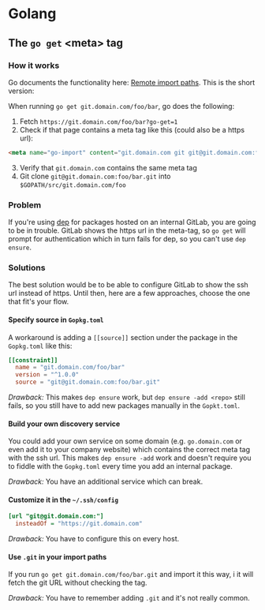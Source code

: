 # Golang

## The `go get` \<meta\> tag

### How it works

Go documents the functionality here: [Remote import paths](https://golang.org/cmd/go/#hdr-Remote_import_paths).
This is the short version:

When running `go get git.domain.com/foo/bar`, go does the following:

1. Fetch `https://git.domain.com/foo/bar?go-get=1`
2. Check if that page contains a meta tag like this (could also be a https url):
```html
<meta name="go-import" content="git.domain.com git git@git.domain.com:foo/bar.git">
```
3. Verify that `git.domain.com` contains the same meta tag
4. Git clone `git@git.domain.com:foo/bar.git` into `$GOPATH/src/git.domain.com/foo`

### Problem

If you're using [dep](https://github.com/golang/dep) for packages hosted on an internal GitLab, you are going to be in trouble.
GitLab shows the https url in the meta-tag, so `go get` will prompt for authentication which in turn fails for dep, so you can't use `dep ensure`.

### Solutions

The best solution would be to be able to configure GitLab to show the ssh url instead of https. 
Until then, here are a few approaches, choose the one that fit's your flow.

#### Specify source in `Gopkg.toml`

A workaround is adding a `[[source]]` section under the package in the `Gopkg.toml` like this:

```toml
[[constraint]]
  name = "git.domain.com/foo/bar"
  version = "^1.0.0"
  source = "git@git.domain.com:foo/bar.git"
```

_Drawback:_ This makes `dep ensure` work, but `dep ensure -add <repo>` still fails, so you still have to add new packages manually in the `Gopkt.toml`.

#### Build your own discovery service

You could add your own service on some domain (e.g. `go.domain.com` or even 
add it to your company website) which contains the correct meta tag with the ssh
url.
This makes `dep ensure -add` work and doesn't require you to fiddle with the 
`Gopkg.toml` every time you add an internal package.

_Drawback:_ You have an additional service which can break.

#### Customize it in the `~/.ssh/config`

```ini
[url "git@git.domain.com:"]
  insteadOf = "https://git.domain.com"
```

_Drawback:_ You have to configure this on every host.

#### Use `.git` in your import paths

If you run `go get git.domain.com/foo/bar.git` and import it this way, i
it will fetch the git URL without checking the <meta> tag.

_Drawback:_ You have to remember adding `.git` and it's not really common.
